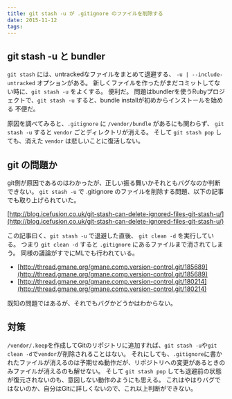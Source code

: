 ```yaml
---
title: git stash -u が .gitignore のファイルを削除する
date: 2015-11-12
tags: 
---
```


## git stash -u と bundler

`git stash` には、untrackedなファイルをまとめて退避する、 `-u | --include-untracked` オプションがある。
新しくファイルを作ったがまだコミットしてない時に、`git stash -u` をよくする。
便利だ。
問題はbundlerを使うRubyプロジェクトで、`git stash -u` すると、bundle installが初めからインストールを始める
不便だ。

原因を調べてみると、`.gitignore` に `/vendor/bundle` があるにも関わらず、
`git stash -u` すると `vendor` ごとディレクトリが消える。
そして `git stash pop` しても、消えた `vendor` は悲しいことに復活しない。

## git の問題か

git側が原因であるのはわかったが、正しい振る舞いかそれともバグなのか判断できない。
`git stash -u` で .gitignore のファイルを削除する問題、以下の記事でも取り上げられていた。

[http://blog.icefusion.co.uk/git-stash-can-delete-ignored-files-git-stash-u/](http://blog.icefusion.co.uk/git-stash-can-delete-ignored-files-git-stash-u/)

この記事曰く、`git stash -u` で退避した直後、 `git clean -d` を実行している。
つまり `git clean -d` すると `.gitignore` にあるファイルまで消されてしまう。
同様の議論がすでにMLでも行われている。

- [http://thread.gmane.org/gmane.comp.version-control.git/185689](http://thread.gmane.org/gmane.comp.version-control.git/185689)
- [http://thread.gmane.org/gmane.comp.version-control.git/180214](http://thread.gmane.org/gmane.comp.version-control.git/180214)

既知の問題ではあるが、それでもバグかどうかはわからない。

## 対策

`/vendor/.keep`を作成してGitのリポジトリに追加すれば、`git stash -u`や`git clean -d`で`vendor`が削除されることはない。
それにしても、`.gitignore`に書かれたファイルが消えるのは予期せぬ動作だが、リポジトリへの変更があるときのみファイルが消えるのも解せない。
そして `git stash pop` しても退避前の状態が復元されないのも、意図しない動作のようにも思える。
これはやはりバグではないのか、自分はGitに詳しくないので、これ以上判断ができない。

